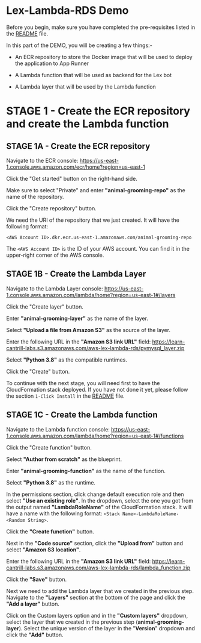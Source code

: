 # Lex-Lambda-RDS Demo

Before you begin, make sure you have completed the pre-requisites listed in the [README](../README.md) file.

In this part of the DEMO, you will be creating a few things:-

- An ECR repository to store the Docker image that will be used to deploy the application to App Runner

- A Lambda function that will be used as backend for the Lex bot

- A Lambda layer that will be used by the Lambda function

# STAGE 1 - Create the ECR repository and create the Lambda function

## STAGE 1A - Create the ECR repository

Navigate to the ECR console: https://us-east-1.console.aws.amazon.com/ecr/home?region=us-east-1

Click the "Get started" button on the right-hand side.

Make sure to select "Private" and enter **"animal-grooming-repo"** as the name of the repository.

Click the "Create repository" button.

We need the URI of the repository that we just created. It will have the following format:

`<AWS Account ID>.dkr.ecr.us-east-1.amazonaws.com/animal-grooming-repo`

The `<AWS Account ID>` is the ID of your AWS account. You can find it in the upper-right corner of the AWS console.

## STAGE 1B - Create the Lambda Layer

Navigate to the Lambda Layer console: https://us-east-1.console.aws.amazon.com/lambda/home?region=us-east-1#/layers

Click the "Create layer" button.

Enter **"animal-grooming-layer"** as the name of the layer.

Select **"Upload a file from Amazon S3"** as the source of the layer.

Enter the following URL in the **"Amazon S3 link URL"** field: https://learn-cantrill-labs.s3.amazonaws.com/aws-lex-lambda-rds/pymysql_layer.zip

Select **"Python 3.8"** as the compatible runtimes.

Click the "Create" button.

To continue with the next stage, you will need first to have the CloudFormation stack deployed. If you have not done it yet, please follow the section `1-Click Install` in the [README](../README.md) file.

## STAGE 1C - Create the Lambda function

Navigate to the Lambda function console: https://us-east-1.console.aws.amazon.com/lambda/home?region=us-east-1#/functions

Click the "Create function" button.

Select **"Author from scratch"** as the blueprint.

Enter **"animal-grooming-function"** as the name of the function.

Select **"Python 3.8"** as the runtime.

In the permissions section, click change default execution role and then select **"Use an existing role"**. In the dropdown, select the one you got from the output named **"LambdaRoleName"** of the CloudFormation stack. It will have a name with the following format: `<Stack Name>-LambdaRoleName-<Random String>`.

Click the **"Create function"** button.

Next in the **"Code source"** section, click the **"Upload from"** button and select **"Amazon S3 location"**.

Enter the following URL in the **"Amazon S3 link URL"** field: https://learn-cantrill-labs.s3.amazonaws.com/aws-lex-lambda-rds/lambda_function.zip

Click the **"Save"** button.

Next we need to add the Lambda layer that we created in the previous step. Navigate to the **"Layers"** section at the bottom of the page and click the **"Add a layer"** button.

Click on the Custom layers option and in the **"Custom layers"** dropdown, select the layer that we created in the previous step (**animal-grooming-layer**). Select the unique version of the layer in the "**Version**" dropdown and click the **"Add"** button.
